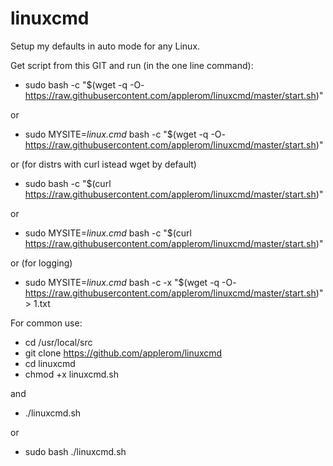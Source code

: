 # linuxcmd
Setup my defaults in auto mode for any Linux.

Get script from this GIT and run (in the one line command):

* sudo bash -c "$(wget -q -O- https://raw.githubusercontent.com/applerom/linuxcmd/master/start.sh)"


or


* sudo MYSITE=_linux.cmd_ bash -c "$(wget -q -O- https://raw.githubusercontent.com/applerom/linuxcmd/master/start.sh)"


or (for distrs with curl istead wget by default)


* sudo bash -c "$(curl https://raw.githubusercontent.com/applerom/linuxcmd/master/start.sh)"


or


* sudo MYSITE=_linux.cmd_ bash -c "$(curl https://raw.githubusercontent.com/applerom/linuxcmd/master/start.sh)"


or (for logging)


* sudo MYSITE=_linux.cmd_ bash -c -x "$(wget -q -O- https://raw.githubusercontent.com/applerom/linuxcmd/master/start.sh)" > 1.txt


For common use:

* cd /usr/local/src
* git clone https://github.com/applerom/linuxcmd
* cd linuxcmd
* chmod +x linuxcmd.sh

and

* ./linuxcmd.sh

or

* sudo bash ./linuxcmd.sh

